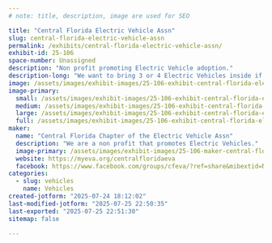 ```yaml
---
# note: title, description, image are used for SEO

title: "Central Florida Electric Vehicle Assn"
slug: central-florida-electric-vehicle-assn
permalink: /exhibits/central-florida-electric-vehicle-assn/
exhibit-id: 25-106
space-number: Unassigned
description: "Non profit promoting Electric Vehicle adoption."
description-long: "We want to bring 3 or 4 Electric Vehicles inside if possible. No gas leaks, lol. We'll have interesting explanations of how an EV works and a small slot car track for the kids."
image: /assets/images/exhibit-images/25-106-exhibit-central-florida-electric-vehicle-assn-lam-large.jpeg
image-primary: 
  small: /assets/images/exhibit-images/25-106-exhibit-central-florida-electric-vehicle-assn-lam-small.jpeg
  medium: /assets/images/exhibit-images/25-106-exhibit-central-florida-electric-vehicle-assn-lam-medium.jpeg
  large: /assets/images/exhibit-images/25-106-exhibit-central-florida-electric-vehicle-assn-lam-large.jpeg
  full: /assets/images/exhibit-images/25-106-exhibit-central-florida-electric-vehicle-assn-lam-full.jpeg
maker: 
  name: "Central Florida Chapter of the Electric Vehicle Assn"
  description: "We are a non profit that promotes Electric Vehicles."
  image-primary: /assets/images/exhibit-images/25-106-maker-central-florida-electric-vehicle-assn-background-medium.jpg
  website: https://myeva.org/centralfloridaeva
  facebook: https://www.facebook.com/groups/cfeva/?ref=share&mibextid=NSMWBT
categories: 
  - slug: vehicles
    name: Vehicles
created-jotform: "2025-07-24 18:12:02"
last-modified-jotform: "2025-07-25 22:50:35"
last-exported: "2025-07-25 22:51:30"
sitemap: false

---
```


